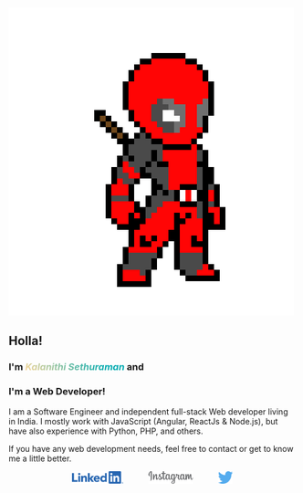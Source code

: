[![Kalanithi Sethuraman's Digital Wallet.](https://raw.githubusercontent.com/IAmNithi/IAmNithi/master/images/banner.png)](https://kalanithi.dev)

## Holla!
### I'm <span style="background: -webkit-linear-gradient(45deg,#ffd899,#02abb1 80%); -webkit-background-clip: text; -webkit-text-fill-color: transparent; font-style: italic; font-weight: 700;">Kalanithi Sethuraman</span> and
### I'm a Web Developer!
I am a Software Engineer and independent full-stack Web developer living in India. I mostly work with JavaScript (Angular, ReactJs & Node.js), but have also experience with Python, PHP, and others.

If you have any web development needs, feel free to contact or get to know me a little better.

<p style="text-align:center;"> 
<a href="https://www.linkedin.com/in/kalanithiasethuraman/" style="padding: 20px;"><img src="https://raw.githubusercontent.com/IAmNithi/IAmNithi/master/images/linkedin.png" style="height: 22px; display: inline-block;"/></a> 
<a href="https://www.instagram.com/kalanithisethuraman/"  style="padding: 20px;"><img src="https://raw.githubusercontent.com/IAmNithi/IAmNithi/38f0538764747289d10960a8a803fe40cbc710a6/images/insta.svg" style="height: 22px; display: inline-block;"/></a> 
<a href="https://twitter.com/i_am_nithi"  style="padding: 20px;"><img src="https://raw.githubusercontent.com/IAmNithi/IAmNithi/38f0538764747289d10960a8a803fe40cbc710a6/images/twitter.svg" style="height: 22px; display: inline-block;"/></a> 
</p>